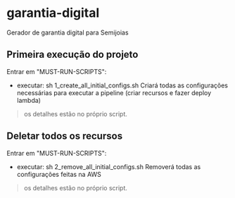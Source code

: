 # garantia-digital
Gerador de garantia digital para Semijoias


## Primeira execução do projeto ##
Entrar em "MUST-RUN-SCRIPTS":
- executar:
    sh 1_create_all_initial_configs.sh
Criará todas as configurações necessárias para executar a pipeline (criar recursos e fazer deploy lambda)
 > os detalhes estão no próprio script.

## Deletar todos os recursos ##
Entrar em "MUST-RUN-SCRIPTS":
- executar:
    sh 2_remove_all_initial_configs.sh
Removerá todas as configurações feitas na AWS
 > os detalhes estão no próprio script.